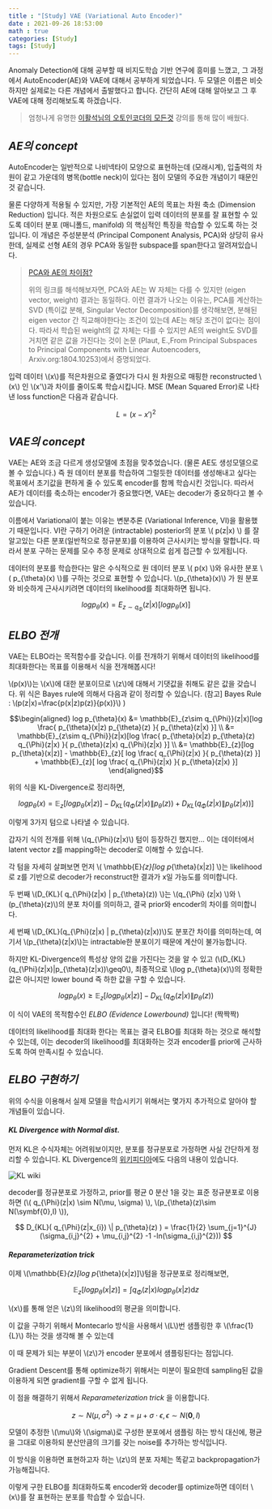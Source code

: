 ```yaml
---
title : "[Study] VAE (Variational Auto Encoder)"
date : 2021-09-26 18:53:00
math : true
categories: [Study]
tags: [Study]
---
```


Anomaly Detection에 대해 공부할 때 비지도학습 기반 연구에 흥미를 느꼈고,
그 과정에서 AutoEncoder(AE)와 VAE에 대해서 공부하게 되었습니다.
두 모델은 이름은 비슷하지만 실제로는 다른 개념에서 출발했다고 합니다.
간단히 AE에 대해 알아보고 그 후 VAE에 대해 정리해보도록 하겠습니다.

> 엄청나게 유명한 [이활석님의 오토인코더의 모든것](https://www.youtube.com/watch?v=o_peo6U7IRM&ab_channel=naverd2) 강의를 통해 많이 배웠다.


## *AE의 concept*
AutoEncoder는 일반적으로 나비넥타이 모양으로 표현하는데 (모래시계),
입출력의 차원이 같고 가운데의 병목(bottle neck)이 있다는 점이 모델의 주요한 개념이기 때문인 것 같습니다.

물론 다양하게 적용될 수 있지만, 가장 기본적인 AE의 목표는 차원 축소 (Dimension Reduction) 입니다.
적은 차원으로도 손실없이 입력 데이터의 분포를 잘 표현할 수 있도록
데이터 분포 (매니폴드, manifold) 의 핵심적인 특징을 학습할 수 있도록 하는 것입니다.
이 개념은 주성분분석 (Principal Component Analysis, PCA)와 상당히 유사한데,
실제로 선형 AE의 경우 PCA와 동일한 subspace를 span한다고 알려져있습니다.

 > [PCA와 AE의 차이점?](https://stats.stackexchange.com/questions/120080/whatre-the-differences-between-pca-and-autoencoder)
>
> 위의 링크를 해석해보자면, PCA와 AE는 W 자체는 다를 수 있지만 (eigen vector, weight) 결과는 동일하다.
> 이런 결과가 나오는 이유는, PCA를 계산하는 SVD (특이값 분해, Singular Vector Decomposition)를 생각해보면,
> 분해된 eigen vector 간 직교해야한다는 조건이 있는데 AE는 해당 조건이 없다는 점이다.
> 따라서 학습된 weight의 값 자체는 다를 수 있지만 AE의 weight도 SVD를 거치면 같은 값을 가진다는 것이
> 논문 (Plaut, E.,From Principal Subspaces to Principal Components with Linear Autoencoders, Arxiv.org:1804.10253)에서 증명되었다.

입력 데이터 \\(x\\)를 적은차원으로 줄였다가 다시 원 차원으로 매핑한 reconstructed \\(x\\) 인 \\(x'\\)과 차이를 줄이도록 학습시킵니다.
MSE (Mean Squared Error)로 나타낸 loss function은 다음과 같습니다.

$$ L = (x - x')^{2}$$

## *VAE의 concept*

VAE는 AE와 조금 다르게 생성모델에 초점을 맞추었습니다. (물론 AE도 생성모델으로 볼 수 있습니다.)
즉 원 데이터 분포를 학습하여 그럴듯한 데이터를 생성해내고 싶다는 목표에서
초기값을 편하게 줄 수 있도록 encoder를 함께 학습시킨 것입니다.
따라서 AE가 데이터를 축소하는 encoder가 중요했다면, VAE는 decoder가 중요하다고 볼 수 있습니다.

이름에서 Variational이 붙는 이유는 변분추론 (Variational Inference, VI)을 활용했기 때문입니다.
VI란 구하기 어려운 (intractable) posterior의 분포 \\( p(z|x) \\) 를 잘 알고있는 다른 분포(일반적으로 정규분포)를 이용하여 근사시키는 방식을 말합니다.
따라서 분포 구하는 문제를 모수 추정 문제로 상대적으로 쉽게 접근할 수 있게됩니다.


데이터의 분포를 학습한다는 말은 수식적으로 원 데이터 분포 \\( p(x) \\)와 유사한 분포 \\( p_{\theta}(x) \\)를 구하는 것으로 표현할 수 있습니다.
\\(p_{\theta}(x)\\) 가 원 분포와 비슷하게 근사시키려면 데이터의 likelihood를 최대화하면 됩니다.

$$log p_{\theta}(x) = E_{z\sim q_{\Phi}}(z|x)[log p_{\theta}(x)]$$

## *ELBO 전개*

VAE는 ELBO라는 목적함수를 갖습니다.
이를 전개하기 위해서 데이터의 likelihood를 최대화한다는 목표를 이용해서 식을 전개해봅시다!

\\(p(x)\\)는 \\(x\\)에 대한 분포이므로 \\(z\\)에 대해서 기댓값을 취해도 같은 값을 갖습니다.
위 식은 Bayes rule에 의해서 다음과 같이 정리할 수 있습니다. (참고] Bayes Rule : \\(p(z|x)=\frac{p(x|z)p(z)}{p(x)}\\) )

$$\begin{aligned}
log p_{\theta}(x) &= \mathbb{E}_{z\sim q_{\Phi}}(z|x)[log \frac{ p_{\theta}(x|z) p_{\theta}(z) }{ p_{\theta}(z|x) }] \\
                  &= \mathbb{E}_{z\sim q_{\Phi}}(z|x)[log \frac{ p_{\theta}(x|z) p_{\theta}(z) q_{\Phi}(z|x) }{ p_{\theta}(z|x) q_{\Phi}(z|x) }] \\
                  &= \mathbb{E}_{z}[log p_{\theta}(x|z)] - \mathbb{E}_{z}[ log \frac{ q_{\Phi}(z|x) }{ p_{\theta}(z) }] + \mathbb{E}_{z}[ log \frac{ q_{\Phi}(z|x) }{ p_{\theta}(z|x) }]
\end{aligned}$$

위의 식을 KL-Divergence로 정리하면,

$$ log p_{\theta}(x) = \mathbb{E}_{z}[log p_{\theta}(x|z)] - D_{KL}( q_{\Phi}(z|x) \| p_{\theta}(z) ) + D_{KL}( q_{\Phi}(z|x) \| p_{\theta}(z|x) )] $$

이렇게 3가지 텀으로 나타낼 수 있습니다.

갑자기 식의 전개를 위해 \\(q_{\Phi}(z|x)\\) 텀이 등장하긴 했지만...
이는 데이터에서 latent vector z를 mapping하는 decoder로 이해할 수 있습니다.

각 텀을 자세히 살펴보면 먼저 \\( \mathbb{E}_{z}[log p_{\theta}(x|z)] \\)는
likelihood로 z를 기반으로 decoder가 reconstruct한 결과가 x일 가능도를 의미합니다.

두 번째 \\(D_{KL}( q_{\Phi}(z|x) \| p_{\theta}(z)) \\)는
\\(q_{\Phi} (z|x) \\)와 \\(p_{\theta}(z)\\)의 분포 차이를 의미하고,
결국 prior와 encoder의 차이를 의미합니다.

세 번째 \\(D_{KL}(q_{\Phi}(z|x) \| p_{\theta}(z|x))\\)도
분포간 차이를 의미하는데,
여기서 \\(p_{\theta}(z|x)\\)는 intractable한 분포이기 때문에 계산이 불가능합니다.

하지만 KL-Divergence의 특성상 양의 값을 가진다는 것을 알 수 있고
(\\(D_{KL}(q_{\Phi}(z|x)\|p_{\theta}(z|x))\geq0\\),
최종적으로 \\(log p_{\theta}(x)\\)의 정확한 값은 아니지만 lower bound 즉 하한 값을 구할 수 있습니다.

$$log p_{\theta}(x)\geq \mathbb{E}_{z}[log p_{\theta}(x|z)]-D_{KL}(q_{\Phi}(z|x)\|p_{\theta}(z))$$

이 식이 VAE의 목적함수인 *ELBO (Evidence Lowerbound)* 입니다! (짝짝짝)

데이터의 likelihood를 최대화 한다는 목표는 결국 ELBO를 최대화 하는 것으로 해석할 수 있는데,
이는 decoder의 likelihood를 최대화하는 것과 encoder를 prior에 근사하도록 하여 만족시킬 수 있습니다.

## *ELBO 구현하기*

위의 수식을 이용해서 실제 모델을 학습시키기 위해서는 몇가지 추가적으로 알아야 할 개념들이 있습니다.

#### *KL Divergence with Normal dist.*
먼저 KL은 수식자체는 어려워보이지만, 분포를 정규분포로 가정하면 사실 간단하게 정리할 수 있습니다.
KL Divergence의 [위키피디아](https://en.wikipedia.org/wiki/Kullback%E2%80%93Leibler_divergence)에도 다음의 내용이 있습니다.

![KL wiki](/assets/img/post/kl_normal.PNG)

decoder를 정규분포로 가정하고,
prior를 평균 0 분산 1을 갖는 표준 정규분포로 이용하면 (\\( q_{\Phi}(z|x) \sim N(\mu, \sigma) \\), \\(p_{\theta}(z)\sim N(\symbf{0},I) \\)),

$$ D_{KL}( q_{\Phi}(z|x_{i}) \| p_{\theta}(z) ) = \frac{1}{2} \sum_{j=1}^{J} (\sigma_{i,j}^{2} + \mu_{i,j}^{2} -1 -ln(\sigma_{i,j}^{2})) $$


#### *Reparameterization trick*

이제 \\(\mathbb{E}_{z}[log p_{\theta}(x|z)]\\)텀을
정규분포로 정리해보면,

$$ \mathbb{E}_{z}[log p_{\theta}(x|z)] = \int\limits q_{\Phi}(z|x)log p_{\theta}(x|z) \mathrm{d}z $$

\\(x\\)를 통해 얻은 \\(z\\)의 likelihood의 평균을 의미합니다.

이 값을 구하기 위해서 Montecarlo 방식을 사용해서 \\(L\\)번 샘플링한 후
 \\(\frac{1}{L}\\) 하는 것을 생각해 볼 수 있는데

이 때 문제가 되는 부분이 \\(z\\)가 encoder 분포에서 샘플링된다는 점입니다.

Gradient Descent를 통해 optimize하기 위해서는 미분이 필요한데 sampling된 값을 이용하게 되면 gradient를 구할 수 없게 됩니다.

이 점을 해결하기 위해서 *Reparameterization trick* 을 이용합니다.

$$ z \sim N(\mu, \sigma^{2}) \rightarrow z = \mu + \sigma\cdot\epsilon, \epsilon \sim N(\symbf{0}, I) $$

모델이 추정한 \\(\mu\\)와 \\(\sigma\\)로 구성한 분포에서 샘플링 하는 방식 대신에,
평균을 그대로 이용하되 분산만큼의 크기를 갖는 noise를 추가하는 방식입니다.

이 방식을 이용하면 표현하고자 하는 \\(z\\)의 분포 자체는 똑같고 backpropagation가 가능해집니다.

이렇게 구한 ELBO를 최대화하도록 encoder와 decoder를 optimize하면
데이터 \\(x\\)를 잘 표현하는 분포를 학습할 수 있습니다.
